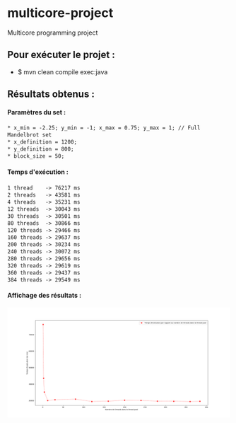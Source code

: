 # multicore-project
Multicore programming project

## Pour exécuter le projet :
* $ mvn clean compile exec:java


## Résultats obtenus :

#### Paramètres du set : 
	* x_min = -2.25; y_min = -1; x_max = 0.75; y_max = 1; // Full Mandelbrot set
	* x_definition = 1200;
	* y_definition = 800;
	* block_size = 50;

#### Temps d'exécution :
	1 thread    -> 76217 ms
	2 threads   -> 43581 ms 
	4 threads   -> 35231 ms
	12 threads  -> 30043 ms
	30 threads  -> 30501 ms 
	80 threads  -> 30866 ms
	120 threads -> 29466 ms
	160 threads -> 29637 ms
	200 threads -> 30234 ms 
	240 threads -> 30072 ms 
	280 threads -> 29656 ms
	320 threads -> 29619 ms
	360 threads -> 29437 ms
	384 threads -> 29549 ms

#### Affichage des résultats :
![resultats](affichage_resultats.png)